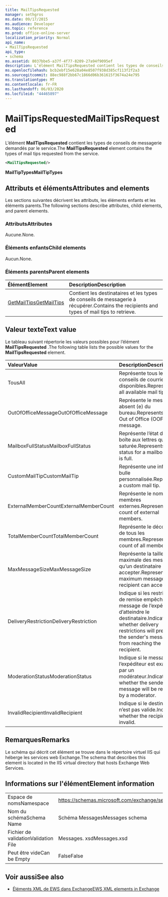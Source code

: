 ```yaml
---
title: MailTipsRequested
manager: sethgros
ms.date: 09/17/2015
ms.audience: Developer
ms.topic: reference
ms.prod: office-online-server
localization_priority: Normal
api_name:
- MailTipsRequested
api_type:
- schema
ms.assetid: 8037bbe5-a37f-4f77-8209-27a94f9095ef
description: L’élément MailTipsRequested contient les types de conseils de messagerie demandés par le service.
ms.openlocfilehash: bcb2ebf15e628a04e8507f938d385cf113f2f2a3
ms.sourcegitcommit: 88ec988f2bb67c1866d06b361615f3674a24e795
ms.translationtype: MT
ms.contentlocale: fr-FR
ms.lasthandoff: 06/03/2020
ms.locfileid: "44465897"
---
```

# <a name="mailtipsrequested"></a><span data-ttu-id="f2512-103">MailTipsRequested</span><span class="sxs-lookup"><span data-stu-id="f2512-103">MailTipsRequested</span></span>

<span data-ttu-id="f2512-104">L’élément **MailTipsRequested** contient les types de conseils de messagerie demandés par le service.</span><span class="sxs-lookup"><span data-stu-id="f2512-104">The **MailTipsRequested** element contains the types of mail tips requested from the service.</span></span> 
  
```XML
<MailTipsRequested/>
```

 <span data-ttu-id="f2512-105">**MailTipTypes**</span><span class="sxs-lookup"><span data-stu-id="f2512-105">**MailTipTypes**</span></span>
## <a name="attributes-and-elements"></a><span data-ttu-id="f2512-106">Attributs et éléments</span><span class="sxs-lookup"><span data-stu-id="f2512-106">Attributes and elements</span></span>

<span data-ttu-id="f2512-107">Les sections suivantes décrivent les attributs, les éléments enfants et les éléments parents.</span><span class="sxs-lookup"><span data-stu-id="f2512-107">The following sections describe attributes, child elements, and parent elements.</span></span>
  
### <a name="attributes"></a><span data-ttu-id="f2512-108">Attributs</span><span class="sxs-lookup"><span data-stu-id="f2512-108">Attributes</span></span>

<span data-ttu-id="f2512-109">Aucune.</span><span class="sxs-lookup"><span data-stu-id="f2512-109">None.</span></span>
  
### <a name="child-elements"></a><span data-ttu-id="f2512-110">Éléments enfants</span><span class="sxs-lookup"><span data-stu-id="f2512-110">Child elements</span></span>

<span data-ttu-id="f2512-111">Aucun.</span><span class="sxs-lookup"><span data-stu-id="f2512-111">None.</span></span>
  
### <a name="parent-elements"></a><span data-ttu-id="f2512-112">Éléments parents</span><span class="sxs-lookup"><span data-stu-id="f2512-112">Parent elements</span></span>

|<span data-ttu-id="f2512-113">**Élément**</span><span class="sxs-lookup"><span data-stu-id="f2512-113">**Element**</span></span>|<span data-ttu-id="f2512-114">**Description**</span><span class="sxs-lookup"><span data-stu-id="f2512-114">**Description**</span></span>|
|:-----|:-----|
|[<span data-ttu-id="f2512-115">GetMailTips</span><span class="sxs-lookup"><span data-stu-id="f2512-115">GetMailTips</span></span>](getmailtips.md) <br/> |<span data-ttu-id="f2512-116">Contient les destinataires et les types de conseils de messagerie à récupérer.</span><span class="sxs-lookup"><span data-stu-id="f2512-116">Contains the recipients and types of mail tips to retrieve.</span></span>  <br/> |
   
## <a name="text-value"></a><span data-ttu-id="f2512-117">Valeur texte</span><span class="sxs-lookup"><span data-stu-id="f2512-117">Text value</span></span>

<span data-ttu-id="f2512-118">Le tableau suivant répertorie les valeurs possibles pour l’élément **MailTipsRequested** .</span><span class="sxs-lookup"><span data-stu-id="f2512-118">The following table lists the possible values for the **MailTipsRequested** element.</span></span> 
  
|<span data-ttu-id="f2512-119">**Valeur**</span><span class="sxs-lookup"><span data-stu-id="f2512-119">**Value**</span></span>|<span data-ttu-id="f2512-120">**Description**</span><span class="sxs-lookup"><span data-stu-id="f2512-120">**Description**</span></span>|
|:-----|:-----|
|<span data-ttu-id="f2512-121">Tous</span><span class="sxs-lookup"><span data-stu-id="f2512-121">All</span></span>  <br/> |<span data-ttu-id="f2512-122">Représente tous les conseils de courrier disponibles.</span><span class="sxs-lookup"><span data-stu-id="f2512-122">Represents all available mail tips.</span></span>  <br/> |
|<span data-ttu-id="f2512-123">OutOfOfficeMessage</span><span class="sxs-lookup"><span data-stu-id="f2512-123">OutOfOfficeMessage</span></span>  <br/> |<span data-ttu-id="f2512-124">Représente le message absent (e) du bureau.</span><span class="sxs-lookup"><span data-stu-id="f2512-124">Represents the Out of Office (OOF) message.</span></span>  <br/> |
|<span data-ttu-id="f2512-125">MailboxFullStatus</span><span class="sxs-lookup"><span data-stu-id="f2512-125">MailboxFullStatus</span></span>  <br/> |<span data-ttu-id="f2512-126">Représente l’état d’une boîte aux lettres qui est saturée.</span><span class="sxs-lookup"><span data-stu-id="f2512-126">Represents the status for a mailbox that is full.</span></span>  <br/> |
|<span data-ttu-id="f2512-127">CustomMailTip</span><span class="sxs-lookup"><span data-stu-id="f2512-127">CustomMailTip</span></span>  <br/> |<span data-ttu-id="f2512-128">Représente une info-bulle personnalisée.</span><span class="sxs-lookup"><span data-stu-id="f2512-128">Represents a custom mail tip.</span></span>  <br/> |
|<span data-ttu-id="f2512-129">ExternalMemberCount</span><span class="sxs-lookup"><span data-stu-id="f2512-129">ExternalMemberCount</span></span>  <br/> |<span data-ttu-id="f2512-130">Représente le nombre de membres externes.</span><span class="sxs-lookup"><span data-stu-id="f2512-130">Represents the count of external members.</span></span>  <br/> |
|<span data-ttu-id="f2512-131">TotalMemberCount</span><span class="sxs-lookup"><span data-stu-id="f2512-131">TotalMemberCount</span></span>  <br/> |<span data-ttu-id="f2512-132">Représente le décompte de tous les membres.</span><span class="sxs-lookup"><span data-stu-id="f2512-132">Represents the count of all members.</span></span>  <br/> |
|<span data-ttu-id="f2512-133">MaxMessageSize</span><span class="sxs-lookup"><span data-stu-id="f2512-133">MaxMessageSize</span></span>  <br/> |<span data-ttu-id="f2512-134">Représente la taille maximale des messages qu’un destinataire peut accepter.</span><span class="sxs-lookup"><span data-stu-id="f2512-134">Represents the maximum message size a recipient can accept.</span></span>  <br/> |
|<span data-ttu-id="f2512-135">DeliveryRestriction</span><span class="sxs-lookup"><span data-stu-id="f2512-135">DeliveryRestriction</span></span>  <br/> |<span data-ttu-id="f2512-136">Indique si les restrictions de remise empêchent le message de l’expéditeur d’atteindre le destinataire.</span><span class="sxs-lookup"><span data-stu-id="f2512-136">Indicates whether delivery restrictions will prevent the sender's message from reaching the recipient.</span></span>  <br/> |
|<span data-ttu-id="f2512-137">ModerationStatus</span><span class="sxs-lookup"><span data-stu-id="f2512-137">ModerationStatus</span></span>  <br/> |<span data-ttu-id="f2512-138">Indique si le message de l’expéditeur est examiné par un modérateur.</span><span class="sxs-lookup"><span data-stu-id="f2512-138">Indicates whether the sender's message will be reviewed by a moderator.</span></span>  <br/> |
|<span data-ttu-id="f2512-139">InvalidRecipient</span><span class="sxs-lookup"><span data-stu-id="f2512-139">InvalidRecipient</span></span>  <br/> |<span data-ttu-id="f2512-140">Indique si le destinataire n’est pas valide.</span><span class="sxs-lookup"><span data-stu-id="f2512-140">Indicates whether the recipient is invalid.</span></span>  <br/> |
   
## <a name="remarks"></a><span data-ttu-id="f2512-141">Remarques</span><span class="sxs-lookup"><span data-stu-id="f2512-141">Remarks</span></span>

<span data-ttu-id="f2512-142">Le schéma qui décrit cet élément se trouve dans le répertoire virtuel IIS qui héberge les services web Exchange.</span><span class="sxs-lookup"><span data-stu-id="f2512-142">The schema that describes this element is located in the IIS virtual directory that hosts Exchange Web Services.</span></span>
  
## <a name="element-information"></a><span data-ttu-id="f2512-143">Informations sur l'élément</span><span class="sxs-lookup"><span data-stu-id="f2512-143">Element information</span></span>

|||
|:-----|:-----|
|<span data-ttu-id="f2512-144">Espace de noms</span><span class="sxs-lookup"><span data-stu-id="f2512-144">Namespace</span></span>  <br/> |https://schemas.microsoft.com/exchange/services/2006/messages  <br/> |
|<span data-ttu-id="f2512-145">Nom du schéma</span><span class="sxs-lookup"><span data-stu-id="f2512-145">Schema Name</span></span>  <br/> |<span data-ttu-id="f2512-146">Schéma Messages</span><span class="sxs-lookup"><span data-stu-id="f2512-146">Messages schema</span></span>  <br/> |
|<span data-ttu-id="f2512-147">Fichier de validation</span><span class="sxs-lookup"><span data-stu-id="f2512-147">Validation File</span></span>  <br/> |<span data-ttu-id="f2512-148">Messages. xsd</span><span class="sxs-lookup"><span data-stu-id="f2512-148">Messages.xsd</span></span>  <br/> |
|<span data-ttu-id="f2512-149">Peut être vide</span><span class="sxs-lookup"><span data-stu-id="f2512-149">Can be Empty</span></span>  <br/> |<span data-ttu-id="f2512-150">False</span><span class="sxs-lookup"><span data-stu-id="f2512-150">False</span></span>  <br/> |
   
## <a name="see-also"></a><span data-ttu-id="f2512-151">Voir aussi</span><span class="sxs-lookup"><span data-stu-id="f2512-151">See also</span></span>



- [<span data-ttu-id="f2512-152">Éléments XML de EWS dans Exchange</span><span class="sxs-lookup"><span data-stu-id="f2512-152">EWS XML elements in Exchange</span></span>](ews-xml-elements-in-exchange.md)

